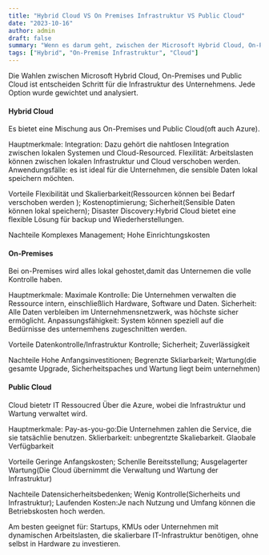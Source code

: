 ```yaml
---
title: "Hybrid Cloud VS On Premises Infrastruktur VS Public Cloud"
date: "2023-10-16"
author: admin
draft: false
summary: "Wenn es darum geht, zwischen der Microsoft Hybrid Cloud, On-Premises und Public Cloud für Ihre IT-Infrastruktur zu wählen, ist es wichtig, die wesentlichen Unterschiede in Bezug auf Kosten, Flexibilität, Sicherheit und Skalierbarkeit zu verstehen."
tags: ["Hybrid", "On-Premise Infrastruktur", "Cloud"]
---
```





Die Wahlen zwischen Microsoft Hybrid Cloud, On-Premises und Public Cloud ist entscheiden Schritt für die Infrastruktur des Unternehmens. Jede Option wurde gewichtet und analysiert.

#### Hybrid Cloud

Es bietet eine Mischung aus On-Premises und Public Cloud(oft auch Azure).

Hauptmerkmale:
Integration: Dazu gehört die nahtlosen Integration zwischen lokalen Systemen und Cloud-Resourced.
Flexilität: Arbeitslasten können zwischen lokalen Infrastruktur und Cloud verschoben werden.
Anwendungsfälle: es ist ideal für die Unternehmen, die sensible Daten lokal speichern möchten.

Vorteile
Flexibilität und Skalierbarkeit(Ressourcen können bei Bedarf verschoben werden ); Kostenoptimierung; Sicherheit(Sensible Daten können lokal speichern); Disaster Discovery:Hybrid Cloud bietet eine flexible Lösung für backup und Wiederherstellungen.

Nachteile
Komplexes Management; Hohe Einrichtungskosten

#### On-Premises

Bei on-Premises wird alles lokal gehostet,damit das Unternemen die volle Kontrolle haben.

Hauptmerkmale:
Maximale Kontrolle: Die Unternehmen verwalten die Ressource intern, einschließlich Hardware, Software und Daten.
Sicherheit: Alle Daten verbleiben im Unternehmensnetzwerk, was höchste sicher ermöglicht.
Anpassungsfähigkeit: System können speziell auf die Bedürnisse des unternemhens zugeschnitten werden.

Vorteile
Datenkontrolle/Infrastruktur Kontrolle; Sicherheit; Zuverlässigkeit


Nachteile
Hohe Anfangsinvestitionen; Begrenzte Skliarbarkeit; Wartung(die gesamte Upgrade, Sicherheitspaches und Wartung liegt beim unternehmen)


#### Public Cloud
Cloud bietetr IT Ressoucred Über die Azure, wobei die Infrastruktur und Wartung verwaltet wird.

Hauptmerkmale:
Pay-as-you-go:Die Unternehmen zahlen die Service, die sie tatsächlie benutzen.
Sklierbarkeit: unbegrentzte Skaliebarkeit.
Glaobale Verfügbarkeit

Vorteile
Geringe Anfangskosten; Schenlle Bereitsstellung; Ausgelagerter Wartung(Die Cloud übernimmt die Verwaltung und Wartung der Infrastruktur)

Nachteile
Datensicherheitsbedenken; Wenig Kontrolle(Sicherheits und Infrastruktur); Laufenden Kosten:Je nach Nutzung und Umfang können die Betriebskosten hoch werden.

Am besten geeignet für:
Startups, KMUs oder Unternehmen mit dynamischen Arbeitslasten, die skalierbare IT-Infrastruktur benötigen, ohne selbst in Hardware zu investieren.



